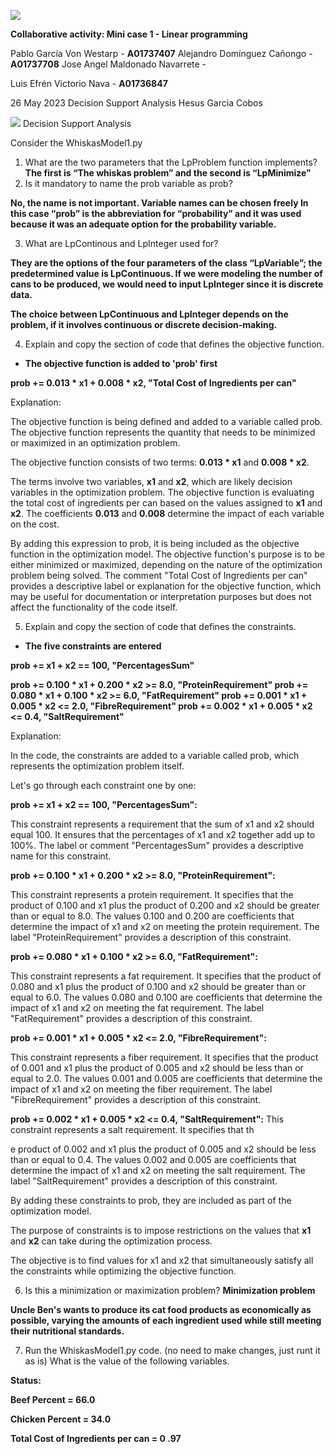 ﻿![](Aspose.Words.fea080b0-0736-4807-8bac-dcbd76b5ef92.001.png)

**Collaborative activity: Mini case 1 - Linear programming**

Pablo García Von Westarp - **A01737407**     Alejandro Domínguez Cañongo - **A01737708** Jose Angel Maldonado Navarrete -

Luis Efrén Victorio Nava - **A01736847**

26 May 2023           Decision Support Analysis Hesus Garcia Cobos

![](Aspose.Words.fea080b0-0736-4807-8bac-dcbd76b5ef92.002.png) Decision Support Analysis

Consider the WhiskasModel1.py

1. What are the two parameters that the LpProblem function implements? **The first is “The whiskas problem” and the second is “LpMinimize”**
1. Is it mandatory to name the prob variable as prob?

**No, the name is not important. Variable names can be chosen freely In this case “prob” is the abbreviation for “probability” and it was used because it was an adequate option for the probability variable.**

3. What are LpContinous and LpInteger used for?

**They are the options of the four parameters of the class “LpVariable”; the predetermined value is LpContinuous. If we were modeling the number of cans to be produced, we would need to input LpInteger since it is discrete data.**

**The choice between LpContinuous and LpInteger depends on the problem, if it involves continuous or discrete decision-making.**

4. Explain and copy the section of code that defines the objective function.
- **The objective function is added to 'prob' first**

**prob += 0.013 \* x1 + 0.008 \* x2, "Total Cost of Ingredients per can"**

Explanation:

The objective function is being defined and added to a variable called prob. The objective function represents the quantity that needs to be minimized or maximized in an optimization problem.

The objective function consists of two terms: **0.013 \* x1** and **0.008 \* x2**.

The terms involve two variables, **x1** and **x2**, which are likely decision variables in the optimization problem. The objective function is evaluating the total cost of ingredients per can based on the values assigned to **x1** and **x2**. The coefficients **0.013** and **0.008** determine the impact of each variable on the cost.

By adding this expression to prob, it is being included as the objective function in the optimization model. The objective function's purpose is to be either minimized or maximized, depending on the nature of the optimization problem being solved. The comment "Total Cost of Ingredients per can" provides a descriptive label or explanation for the objective function, which may be useful for documentation or interpretation purposes but does not affect the functionality of the code itself.

5. Explain and copy the section of code that defines the constraints.
- **The five constraints are entered**

**prob += x1 + x2 == 100, "PercentagesSum"**

**prob += 0.100 \* x1 + 0.200 \* x2 >= 8.0, "ProteinRequirement" prob += 0.080 \* x1 + 0.100 \* x2 >= 6.0, "FatRequirement" prob += 0.001 \* x1 + 0.005 \* x2 <= 2.0, "FibreRequirement" prob += 0.002 \* x1 + 0.005 \* x2 <= 0.4, "SaltRequirement"**

Explanation:

In the code, the constraints are added to a variable called prob, which represents the optimization problem itself.

Let's go through each constraint one by one:

**prob += x1 + x2 == 100, "PercentagesSum":**

This constraint represents a requirement that the sum of x1 and x2 should equal 100. It ensures that the percentages of x1 and x2 together add up to 100%. The label or comment "PercentagesSum" provides a descriptive name for this constraint.

**prob += 0.100 \* x1 + 0.200 \* x2 >= 8.0, "ProteinRequirement":**

This constraint represents a protein requirement. It specifies that the product of 0.100 and x1 plus the product of 0.200 and x2 should be greater than or equal to 8.0. The values 0.100 and 0.200 are coefficients that determine the impact of x1 and x2 on meeting the protein requirement. The label "ProteinRequirement" provides a description of this constraint.

**prob += 0.080 \* x1 + 0.100 \* x2 >= 6.0, "FatRequirement":**

This constraint represents a fat requirement. It specifies that the product of 0.080 and x1 plus the product of 0.100 and x2 should be greater than or equal to 6.0. The values 0.080 and 0.100 are coefficients that determine the impact of x1 and x2 on meeting the fat requirement. The label "FatRequirement" provides a description of this constraint.

**prob += 0.001 \* x1 + 0.005 \* x2 <= 2.0, "FibreRequirement":**

This constraint represents a fiber requirement. It specifies that the product of 0.001 and x1 plus the product of 0.005 and x2 should be less than or equal to 2.0. The values 0.001 and 0.005 are coefficients that determine the impact of x1 and x2 on meeting the fiber requirement. The label "FibreRequirement" provides a description of this constraint.

**prob += 0.002 \* x1 + 0.005 \* x2 <= 0.4, "SaltRequirement":** This constraint represents a salt requirement. It specifies that th

e product of 0.002 and x1 plus the product of 0.005 and x2 should be less than or equal to 0.4. The values 0.002 and 0.005 are coefficients that determine the impact of x1 and x2 on meeting the salt requirement. The label "SaltRequirement" provides a description of this constraint.

By adding these constraints to prob, they are included as part of the optimization model.

The purpose of constraints is to impose restrictions on the values that **x1** and **x2** can take during the optimization process.

The objective is to find values for x1 and x2 that simultaneously satisfy all the constraints while optimizing the objective function.

6. Is this a minimization or maximization problem? **Minimization problem**

**Uncle Ben's wants to produce its cat food products as economically as possible, varying the amounts of each ingredient used while still meeting their nutritional standards.**

7. Run the WhiskasModel1.py code. (no need to make changes, just runt it as is) What is the value of the following variables.

**Status:**

**Beef Percent = 66.0**

**Chicken Percent = 34.0**

**Total Cost of Ingredients per can = 0 .97**

